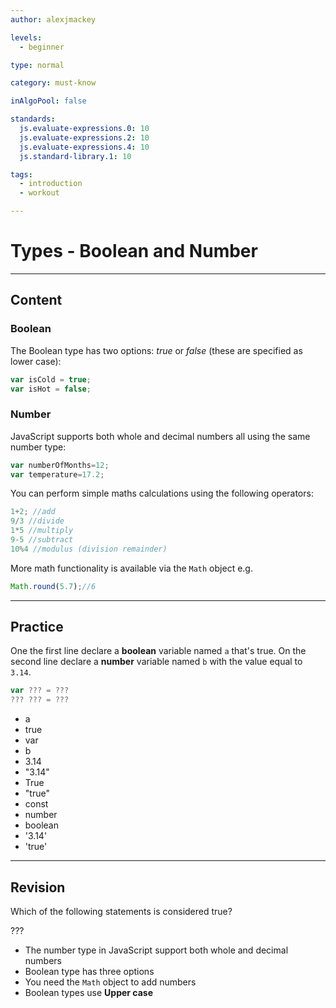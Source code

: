 ```yaml
---
author: alexjmackey

levels:
  - beginner

type: normal

category: must-know

inAlgoPool: false

standards:
  js.evaluate-expressions.0: 10
  js.evaluate-expressions.2: 10
  js.evaluate-expressions.4: 10
  js.standard-library.1: 10

tags:
  - introduction
  - workout

---
```

# Types - Boolean and Number

---
## Content

### Boolean

The Boolean type has two options: *true* or *false* (these are specified as lower case):

```javascript
var isCold = true;
var isHot = false;
```

### Number

JavaScript supports both whole and decimal numbers all using the same number type:

```javascript
var numberOfMonths=12;
var temperature=17.2;
```

You can perform simple maths calculations using the following operators:

```javascript
1+2; //add
9/3 //divide
1*5 //multiply
9-5 //subtract
10%4 //modulus (division remainder)
```

More math functionality is available via the `Math` object e.g.

```javascript
Math.round(5.7);//6
```

---
## Practice

One the first line declare a **boolean** variable named `a` that's true.
On the second line declare a **number** variable named `b` with the value equal to `3.14`.

```javascript
var ??? = ???
??? ??? = ???
```

* a
* true
* var
* b
* 3.14
* "3.14"
* True
* "true"
* const
* number
* boolean
* '3.14'
* 'true'

---
## Revision

Which of the following statements is considered true?

???

* The number type in JavaScript support both whole and decimal numbers
* Boolean type has three options
* You need the `Math` object to add numbers
* Boolean types use **Upper case**
